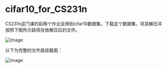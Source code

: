 # cifar10_for_CS231n
CS231n这门课的前两个作业会用到cifar10数据集，下载这个数据集，将其解压并按照下图所示路径存放解压后的文件。

![image](https://github.com/BaoWentz/cifar10_for_CS231n/blob/master/path.png)

以下为完整的文件路径截图：

![image](https://github.com/BaoWentz/cifar10_for_CS231n/blob/master/files.png)
